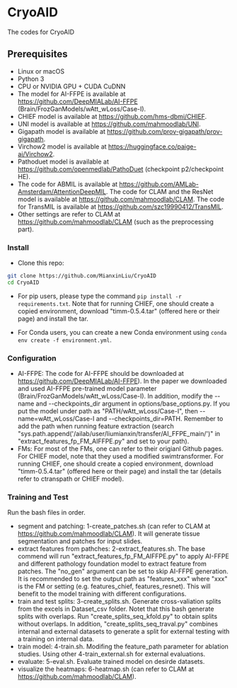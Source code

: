 # CryoAID
The codes for CryoAID

## Prerequisites
- Linux or macOS
- Python 3
- CPU or NVIDIA GPU + CUDA CuDNN
- The model for AI-FFPE is available at https://github.com/DeepMIALab/AI-FFPE (Brain/FrozGanModels/wAtt_wLoss/Case-I).
- CHIEF model is available at https://github.com/hms-dbmi/CHIEF.
- UNI model is available at https://github.com/mahmoodlab/UNI.
- Gigapath model is available at https://github.com/prov-gigapath/prov-gigapath.
- Virchow2 model is available at https://huggingface.co/paige-ai/Virchow2. 
- Pathoduet model is available at https://github.com/openmedlab/PathoDuet (checkpoint p2/checkpoint HE).
- The code for ABMIL is available at https://github.com/AMLab-Amsterdam/AttentionDeepMIL. The code for CLAM and the ResNet model is available at https://github.com/mahmoodlab/CLAM. The code for TransMIL is available at https://github.com/szc19990412/TransMIL.
- Other settings are refer to CLAM at https://github.com/mahmoodlab/CLAM (such as the preprocessing part).

### Install
- Clone this repo:
```bash
git clone https://github.com/MianxinLiu/CryoAID
cd CryoAID
```

- For pip users, please type the command `pip install -r requirements.txt`. Note that for running CHIEF, one should create a copied environment, download "timm-0.5.4.tar" (offered here or their page) and install the tar. 

- For Conda users,  you can create a new Conda environment using `conda env create -f environment.yml`.

### Configuration
- AI-FFPE: The code for AI-FFPE should be downloaded at https://github.com/DeepMIALab/AI-FFPE). In the paper we downloaded and used AI-FFPE pre-trained model parameter (Brain/FrozGanModels/wAtt_wLoss/Case-I). In addition, modify the --name and --checkpoints_dir argument in options/base_options.py. If you put the model under path as "PATH/wAtt_wLoss/Case-I", then --name=wAtt_wLoss/Case-I and --checkpoints_dir=PATH. Remember to add the path when running feature extraction (search "sys.path.append('/ailab/user/liumianxin/transfer/AI_FFPE_main/')" in "extract_features_fp_FM_AIFFPE.py" and set to your path).
- FMs: For most of the FMs, one can refer to their origianl Github pages. For CHIEF model, note that they used a modified swimtransformer. For running CHIEF, one should create a copied environment, download "timm-0.5.4.tar" (offered here or their page) and install the tar (details refer to ctranspath or CHIEF model). 

### Training and Test
Run the bash files in order.
- segment and patching: 1-create_patches.sh (can refer to CLAM at https://github.com/mahmoodlab/CLAM). It will generate tissue segmentation and patches for input slides.
- extract features from pathches: 2-extract_features.sh. The base commend will run "extract_features_fp_FM_AIFFPE.py" to apply AI-FFPE and different pathology foundation model to extract feature from patches. The "no_gen" argument can be set to skip AI-FFPE generation. It is recommended to set the output path as "features_xxx" where "xxx" is the FM or setting (e.g. features_chief, features_resnet). This will benefit to the model training with different configurations.
- train and test splits: 3-create_splits.sh. Generate cross-valiation splits from the excels in Dataset_csv folder. Notet that this bash generate splits with overlaps. Run "create_splits_seq_kfold.py" to obtain splits without overlaps. In addition, "create_splits_seq_traval.py" combines internal and external datasets to generate a split for external testing with a training on internal data.
- train model: 4-train.sh. Modifing the feature_path parameter for ablation studies. Using other 4-train_external.sh for external evaluations.
- evaluate: 5-eval.sh. Evaluate trained model on desirde datasets.
- visualize the heatmaps: 6-heatmap.sh (can refer to CLAM at https://github.com/mahmoodlab/CLAM).
